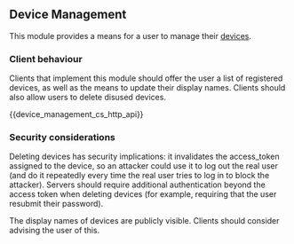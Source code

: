 ## Device Management

This module provides a means for a user to manage their [devices]().

### Client behaviour

Clients that implement this module should offer the user a list of
registered devices, as well as the means to update their display names.
Clients should also allow users to delete disused devices.

{{device\_management\_cs\_http\_api}}

### Security considerations

Deleting devices has security implications: it invalidates the
access\_token assigned to the device, so an attacker could use it to log
out the real user (and do it repeatedly every time the real user tries
to log in to block the attacker). Servers should require additional
authentication beyond the access token when deleting devices (for
example, requiring that the user resubmit their password).

The display names of devices are publicly visible. Clients should
consider advising the user of this.
